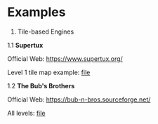 # Examples

1. Tile-based Engines

1.1 **Supertux**

Official Web: https://www.supertux.org/

Level 1 tile map example: [file](TBE/supertux_level1.txt)

1.2 **The Bub's Brothers**

Official Web: https://bub-n-bros.sourceforge.net/

All levels: [file](TBE/bubnbros_CompactLevels.py)
